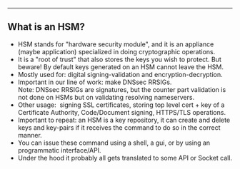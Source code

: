 ------------------
## What is an HSM?
-   HSM stands for "hardware security module", and it is an appliance
    (maybe application) specialized in doing cryptographic operations.
-   It is a "root of trust" that also stores the keys you wish to
    protect. But beware! By default keys generated on an HSM cannot
    leave the HSM.
-   Mostly used for: digital signing-validation and
    encryption-decryption.
-   Important in our line of work: make DNSsec RRSIGs.\
    Note: DNSsec RRSIGs are signatures, but the counter part validation
    is not done on HSMs but on validating resolving nameservers.
-   Other usage:  signing SSL certificates, storing top level cert + key
    of a Certificate Authority, Code/Document signing, HTTPS/TLS
    operations.
-   Important to repeat: an HSM is a key repository, it can create and
    delete keys and key-pairs if it receives the command to do so in the
    correct manner.
-   You can issue these command using a shell, a gui, or by using an
    programmatic interface/API.
-   Under the hood it probably all gets translated to some API or Socket
    call.
